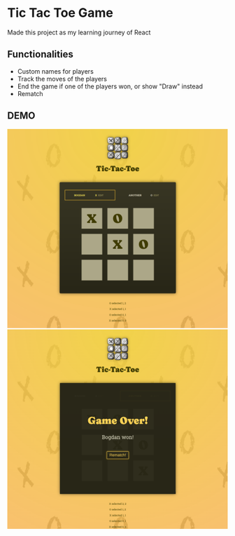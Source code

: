 # Tic Tac Toe Game

Made this project as my learning journey of React

## Functionalities
 * Custom names for players
 * Track the moves of the players
 * End the game if one of the players won, or show "Draw" instead
 * Rematch 

## DEMO

![Game Play](https://github.com/bogdy9912/tic-tac-toe/blob/main/demo/tic-tac-toe-1.png)
![Game Over](https://github.com/bogdy9912/tic-tac-toe/blob/main/demo/tic-tac-toe-2.png)
